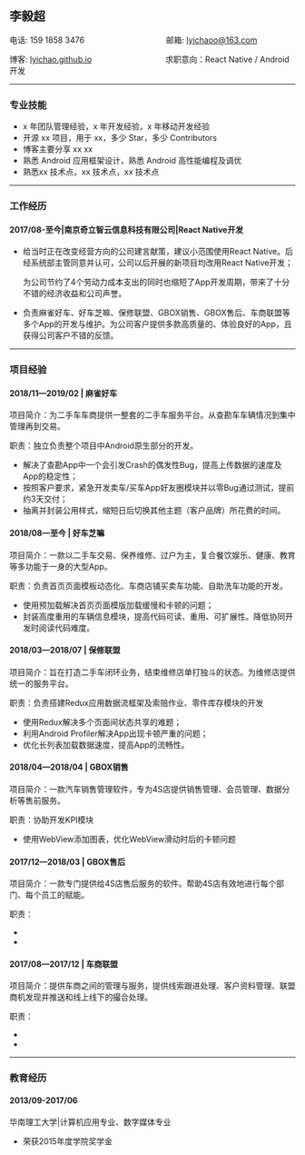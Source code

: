 ## 李毅超

电话: 159 1858 3476　　　　　　　 　　　邮箱: lyichaoo@163.com

博客: [lyichao.github.io](https://lyichao.github.io/)　　　　　　　　　  求职意向：React Native / Android 开发　

---

### 专业技能

* x 年团队管理经验，x 年开发经验，x 年移动开发经验
* 开源 xx 项目，用于 xx，多少 Star，多少 Contributors
* 博客主要分享 xx xx
* 熟悉 Android 应用框架设计，熟悉 Android 高性能编程及调优
* 熟悉xx 技术点，xx 技术点，xx 技术点

---

### 工作经历

#### 2017/08-至今|南京奇立智云信息科技有限公司|React Native开发

- 给当时正在改变经营方向的公司建言献策，建议小范围使用React Native。后经系统部主管同意并认可，公司以后开展的新项目均改用React Native开发；

  为公司节约了4个劳动力成本支出的同时也缩短了App开发周期，带来了十分不错的经济收益和公司声誉。

- 负责麻雀好车、好车芝嘛、保修联盟、GBOX销售、GBOX售后、车商联盟等多个App的开发与维护。为公司客户提供多款高质量的、体验良好的App，且获得公司客户不错的反馈。

---

### 项目经验

#### 2018/11—2019/02 | 麻雀好车

项目简介：为二手车车商提供一整套的二手车服务平台。从查勘车车辆情况到集中管理再到交易。

职责：独立负责整个项目中Android原生部分的开发。

- 解决了查勘App中一个会引发Crash的偶发性Bug，提高上传数据的速度及App的稳定性；
- 按照客户要求，紧急开发卖车/买车App好友圈模块并以零Bug通过测试，提前约3天交付；
- 抽离并封装公用样式，缩短日后切换其他主题（客户品牌）所花费的时间。

#### 2018/08—至今 | 好车芝嘛

项目简介：一款以二手车交易、保养维修、过户为主，复合餐饮娱乐、健康、教育等多功能于一身的大型App。

职责：负责首页页面模板动态化、车商店铺买卖车功能、自助洗车功能的开发。

- 使用预加载解决首页页面模版加载缓慢和卡顿的问题；
- 封装高度重用的车辆信息模块，提高代码可读、重用、可扩展性。降低协同开发时阅读代码难度。

#### 2018/03—2018/07 | 保修联盟

项目简介：旨在打造二手车闭环业务，结束维修店单打独斗的状态。为维修店提供统一的服务平台。


职责：负责搭建Redux应用数据流框架及索赔作业、零件库存模块的开发

- 使用Redux解决多个页面间状态共享的难题；
- 利用Android Profiler解决App出现卡顿严重的问题；
- 优化长列表加载数据速度，提高App的流畅性。

#### 2018/04—2018/04 | GBOX销售

项目简介：一款汽车销售管理软件，专为4S店提供销售管理、会员管理、数据分析等售前服务。


职责：协助开发KPI模块

- 使用WebView添加图表，优化WebView滑动时后的卡顿问题

#### 2017/12—2018/03 | GBOX售后

项目简介：一款专门提供给4S店售后服务的软件。帮助4S店有效地进行每个部门、每个员工的赋能。


职责：

- 
- 

#### 2017/08—2017/12 | 车商联盟

项目简介：提供车商之间的管理与服务，提供线索跟进处理、客户资料管理、联盟商机发现并推送和线上线下的撮合处理。


职责：

- 
- 

---

### 教育经历

#### 2013/09-2017/06

华南理工大学|计算机应用专业、数字媒体专业

* 荣获2015年度学院奖学金
